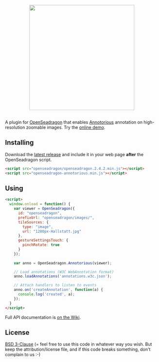 <p align="center">
  <img width="345" src="https://raw.githubusercontent.com/recogito/annotorious-openseadragon/master/osd-annotorious-logo.png" />
  <br/><br/>
</p>

A plugin for [OpenSeadragon](https://openseadragon.github.io/) that enables [Annotorious](https://github.com/recogito/annotorious)
annotation on high-resolution zoomable images. Try the [online demo](https://recogito.github.io/annotorious-openseadragon/).

## Installing

Download the [latest release](https://github.com/recogito/annotorious-openseadragon/releases/latest)
and include it in your web page __after__ the OpenSeadragon script.

```html
<script src="openseadragon/openseadragon.2.4.2.min.js"></script>
<script src="openseadragon-annotorious.min.js"></script>
```

## Using

```html
<script>
  window.onload = function() {
    var viewer = OpenSeadragon({
      id: "openseadragon",
      prefixUrl: "openseadragon/images/",
      tileSources: {
        type: "image",
        url: "1280px-Hallstatt.jpg"
      },
      gestureSettingsTouch: {
        pinchRotate: true
      }
    });
    
    var anno = OpenSeadragon.Annotorious(viewer);

    // Load annotations (W3C WebAnnotation format)
    anno.loadAnnotations('annotations.w3c.json');

    // Attach handlers to listen to events
    anno.on('createAnnotation', function(a) {
      console.log('created', a);
    });
  }
</script>
```

Full API documentation is [on the Wiki](https://github.com/recogito/annotorious-openseadragon/wiki).

## License

[BSD 3-Clause](LICENSE) (= feel free to use this code in whatever way
you wish. But keep the attribution/license file, and if this code
breaks something, don't complain to us :-)


